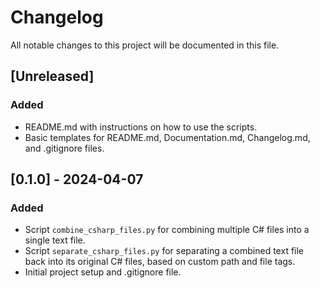 # Changelog

All notable changes to this project will be documented in this file.

## [Unreleased]

### Added
- README.md with instructions on how to use the scripts.
- Basic templates for README.md, Documentation.md, Changelog.md, and .gitignore files.

## [0.1.0] - 2024-04-07

### Added
- Script `combine_csharp_files.py` for combining multiple C# files into a single text file.
- Script `separate_csharp_files.py` for separating a combined text file back into its original C# files, based on custom path and file tags.
- Initial project setup and .gitignore file.
